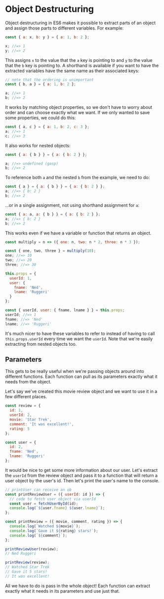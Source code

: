 # Object Destructuring

Object destructuring in ES6 makes it possible to extract parts of an object and
assign those parts to different variables. For example:

```javascript
const { a: x, b: y } = { a: 1, b: 2 };

x; //=> 1
y; //=> 2
```

This assigns `x` to the value that the `a` key is pointing to and `y` to the value that the `b` key is pointing to. A shorthand is available if you want to have the extracted variables have the same name as their associated keys:

```js
// note that the ordering is unimportant
const { b, a } = { a: 1, b: 2 };

a; //=> 1
b; //=> 2
```

It works by matching object properties, so we don't have to worry about order
and can choose exactly what we want. If we only wanted to save some
properties, we could do this:

```javascript
const { a, c } = { a: 1, b: 2, c: 3 };
a; //=> 1
c; //=> 3
```

It also works for nested objects:

```js
const { a: { b } } = { a: { b: 2 } };

a; //=> undefined (gasp)
b; //=> 2
```

To reference both `a` and the nested `b` from the example, we need to do:

```js
const { a } = { a: { b } } = { a: { b: 2 } };
a; //=> { b: 2 }
b; //=> 2
```

...or in a single assignment, not using shorthand assignment for `a`:

```js
const { a: a, a: { b } } = { a: { b: 2 } };
a; //=> { b: 2 }
b; //=> 2
```

This works even if we have a variable or function that returns an object.

```js
const multiply = n => ({ one: n, two: n * 2, three: n * 3 });

const { one, two, three } = multiply(10);
one; //=> 10
two; //=> 20
three; //=> 30
```

```javascript
this.props = {
  userId: 1,
  user: {
    fname: 'Ned',
    lname: 'Ruggeri'
  }
};

const { userId, user: { fname, lname } } = this.props;
userId; //=> 1
fname; //=> 'Ned'
lname; //=> 'Ruggeri'
```

It's much nicer to have these variables to refer to instead of having to call
`this.props.userId` every time we want the `userId`. Note that we're easily
extracting from nested objects too.

## Parameters

This gets to be really useful when we're passing objects around into different
functions. Each function can pull as its parameters exactly what it needs from
the object.

Let's say we've created this movie review object and we want to use it in a
few different places.

```javascript
const review = {
  id: 1,
  userId: 2,
  movie: 'Star Trek',
  comment: 'It was excellent!',
  rating: 5
};

const user = {
  id: 2,
  fname: 'Ned',
  lname: 'Ruggeri'
};
```

It would be nice to get some more information about our user. Let's extract the
`userId` from the review object and pass it to a function that will return a user object by the user's id. Then let's print the user's name to the console.

```javascript
// printUser can receive an ob
const printReviewUser = ({ userId: id }) => {
  // code to fetch user object via userId
  const user = fetchUserById(id);
  console.log(`${user.fname} ${user.lname}`);
};

const printReview = ({ movie, comment, rating }) => {
  console.log(`Watched ${movie}`);
  console.log(`Gave it ${rating} stars!`);
  console.log(`${comment}`);
};

printReviewUser(review);
// Ned Ruggeri

printReview(review);
// Watched Star Trek
// Gave it 5 stars!
// It was excellent!
```

All we have to do is pass in the whole object! Each function can extract
exactly what it needs in its parameters and use just that.
